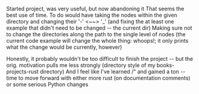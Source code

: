 Started project, was very useful, but now abandoning it
That seems the best use of time.
To do would have taking the nodes within the given directory and changing their
'-' <~~> '_' (and fixing the at least one example that didn't need to be changed -- the current dir)
Making sure not to change the directories along the path to the single level of nodes
(the current code example will change the whole thing: whoops!; it only prints what the change would be currently, however)

Honestly, it probably wouldn't be too difficult to finish the project -- but the orig. motivation
pulls me less strongly (directory style of my books-projects-rust directory)
And I feel like I've learned /" and gained a ton -- time to move forward with
either more rust (on documentation comments) or some serious Python changes
